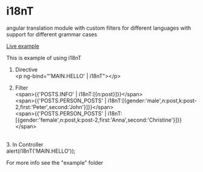 i18nT
=====

angular translation module with custom filters for different languages
with support for different grammar cases

<a href="http://i18nt.obecny.eu/" target="_blank">Live example</a>

This is example of using i18nT

1. Directive <br>
    &lt;p ng-bind="'MAIN.HELLO' | i18nT"&gt;&lt;/p&gt;<br>

2. Filter <br>
    &lt;span&gt;{{'POSTS.INFO' | i18nT:[{n:post}]}}&lt;/span&gt;<br>
    &lt;span&gt;{{'POSTS.PERSON_POSTS' | i18nT:[{gender:'male',n:post,k:post-2,first:'Peter',second:'John'}]}}&lt;/span&gt;<br>
    &lt;span&gt;{{'POSTS.PERSON_POSTS' | i18nT:[{gender:'female',n:post,k:post-2,first:'Anna',second:'Christine'}]}}&lt;/span&gt;<br>
<br>
3. In Controller<br>
    alert(i18nT('MAIN.HELLO'));<br>

For more info see the "example" folder
<br>

